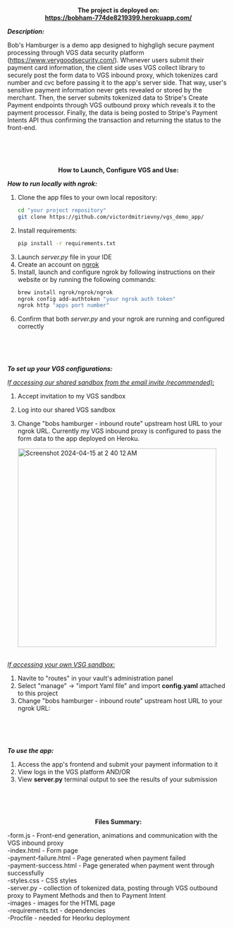 


**<p align="center">
     The project is deployed on:  <br>
   https://bobham-774de8219399.herokuapp.com/</p>**




_**Description:**_

Bob's Hamburger is a demo app designed to highgligh secure payment processing through VGS data security platform (https://www.verygoodsecurity.com/). 
Whenever users submit their payment card information, the client side uses VGS collect library to securely post the form data to VGS inbound proxy, which tokenizes card number and cvc before passing it to the app's server side.
That way, user's sensitive payment information never gets revealed or stored by the merchant. Then, the server submits tokenized data to Stripe's Create Payment endpoints through VGS outbound proxy which reveals it to the payment processor.
Finally, the data is being posted to Stripe's Payment Intents API thus confirming the transaction and returning the status to the front-end.

<br>
<br>
<br>

**<p align="center">How to Launch, Configure VGS and Use:</p>**


_**How to run locally with ngrok:**_ <br>

1. Clone the app files to your own local repository:
   ```bash
   cd "your project repository"
   git clone https://github.com/victordmitrievny/vgs_demo_app/
   ```
2. Install requirements:
     ```bash
     pip install -r requirements.txt
     ```
3. Launch _server.py_ file in your IDE
4. Create an account on [ngrok](https://ngrok.com/)
5. Install, launch and configure ngrok by following instructions on their website or by running the following commands:
   ```bash
   brew install ngrok/ngrok/ngrok
   ngrok config add-authtoken "your ngrok auth token"
   ngrok http "apps port number"
   ```
6. Confirm that both _server.py_ and your ngrok are running and configured correctly  <br>
 <br>
 <br>
 <br>
 
_**To set up your VGS configurations:**_ <br>

<ins>_If accessing our shared sandbox from the email invite (recommended):_ </ins> <br>
1. Accept invitation to my VGS sandbox <br>
2. Log into our shared VGS sandbox <br>
3. Change "bobs hamburger - inbound route" upstream host URL to your ngrok URL. Currently my VGS inbound proxy is configured to pass the form data to the app deployed on Heroku. <br>

   <img width="450" alt="Screenshot 2024-04-15 at 2 40 12 AM" src="https://github.com/victordmitrievny/vgs_demo_app/assets/125769590/1f5bf31d-d067-4d8a-a5ee-42113f245ab2">  <br>
    <br>

<ins>_If accessing your own VSG sandbox:_ </ins> <br>
1. Navite to "routes" in your vault's administration panel <br>
2. Select "manage" -> "import Yaml file" and import **config.yaml** attached to this project <br>
3. Change "bobs hamburger - inbound route" upstream host URL to your ngrok URL: <br>
<br>
<br>
<br>


_**To use the app:**_ <br>
1. Access the app's frontend and submit your payment information to it
2. View logs in the VGS platform AND/OR  <br>
3. View **server.py** terminal output to see the results of your submission

 <br>
 <br>
 <br>

**<p align="center"> Files Summary: </p>**

-form.js - Front-end generation, animations and communication with the VGS inbound proxy <br>
-index.html - Form page <br>
-payment-failure.html - Page generated when payment failed <br>
-payment-success.html - Page generated when payment went through successfully <br>
-styles.css - CSS styles <br>
-server.py - collection of tokenized data, posting through VGS outbound proxy to Payment Methods and then to Payment Intent<br>
-images - images for the HTML page <br>
-requirements.txt - dependencies <br>
-Procfile - needed for Heorku deployment
 
